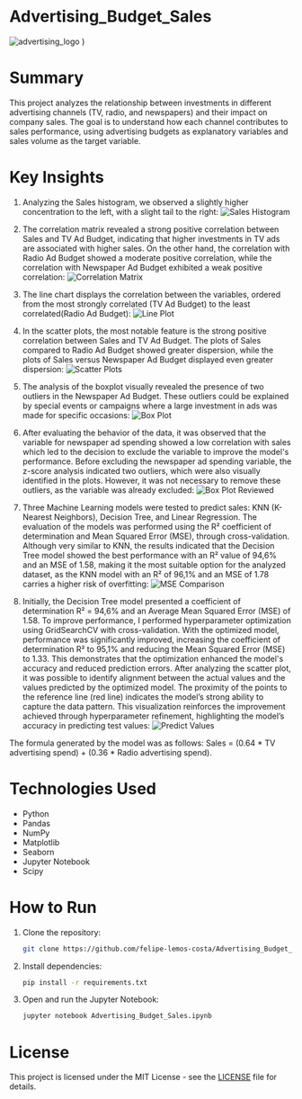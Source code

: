 # Advertising_Budget_Sales
![advertising_logo](https://raw.githubusercontent.com/felipe-lemos-costa/Advertising_Budget_Sales/main/images/advertising_logo.jpg)
)

# Summary
This project analyzes the relationship between investments in different advertising channels (TV, radio, and newspapers) and their impact on company sales. The goal is to understand how each channel contributes to sales performance, using advertising budgets as explanatory variables and sales volume as the target variable.

# Key Insights
1. Analyzing the Sales histogram, we observed a slightly higher concentration to the left, with a slight tail to the right:
![Sales Histogram](https://github.com/felipe-lemos-costa/Advertising_Budget_Sales/raw/main/images/1_sales_histogram.jpg)

2. The correlation matrix revealed a strong positive correlation between Sales and TV Ad Budget, indicating that higher investments in TV ads are associated with higher sales. On the other hand, the correlation with Radio Ad Budget showed a moderate positive correlation, while the correlation with Newspaper Ad Budget exhibited a weak positive correlation:
![Correlation Matrix](images/2_correlation_matrix.png)

3. The line chart displays the correlation between the variables, ordered from the most strongly correlated (TV Ad Budget) to the least correlated(Radio Ad Budget):
![Line Plot](images/3_line_plot.png)

4. In the scatter plots, the most notable feature is the strong positive correlation between Sales and TV Ad Budget. The plots of Sales compared to Radio Ad Budget showed greater dispersion, while the plots of Sales versus Newspaper Ad Budget displayed even greater dispersion:
![Scatter Plots](images/4_scatter_plots.png)

5. The analysis of the boxplot visually revealed the presence of two outliers in the Newspaper Ad Budget. These outliers could be explained by special events or campaigns where a large investment in ads was made for specific occasions:
![Box Plot](images/5_box_plot.png)

6. After evaluating the behavior of the data, it was observed that the variable for newspaper ad spending showed a low correlation with sales which led to the decision to exclude the variable to improve the model's performance. Before excluding the newspaper ad spending variable, the z-score analysis indicated two outliers, which were also visually identified in the plots. However, it was not necessary to remove these outliers, as the variable was already excluded:
![Box Plot Reviewed](images/6_box_plot_reviewed.png)

7. Three Machine Learning models were tested to predict sales: KNN (K-Nearest Neighbors), Decision Tree, and Linear Regression. The evaluation of the models was performed using the R² coefficient of determination and Mean Squared Error (MSE), through cross-validation. Although very similar to KNN, the results indicated that the Decision Tree model showed the best performance with an R² value of 94,6% and an MSE of 1.58, making it the most suitable option for the analyzed dataset, as the KNN model with an R² of 96,1% and an MSE of 1.78 carries a higher risk of overfitting:
![MSE Comparison](images/5_mse_comparison.png)

8. Initially, the Decision Tree model presented a coefficient of determination R² = 94,6% and an Average Mean Squared Error (MSE) of 1.58. To improve performance, I performed hyperparameter optimization using GridSearchCV with cross-validation. With the optimized model, performance was significantly improved, increasing the coefficient of determination R² to 95,1% and reducing the Mean Squared Error (MSE) to 1.33. This demonstrates that the optimization enhanced the model's accuracy and reduced prediction errors. After analyzing the scatter plot, it was possible to identify alignment between the actual values and the values predicted by the optimized model. The proximity of the points to the reference line (red line) indicates the model’s strong ability to capture the data pattern. This visualization reinforces the improvement achieved through hyperparameter refinement, highlighting the model’s accuracy in predicting test values:
![Predict Values](images/7_predict_values.png)

The formula generated by the model was as follows: Sales = (0.64 * TV advertising spend) + (0.36 * Radio advertising spend).

# Technologies Used
- Python
- Pandas
- NumPy
- Matplotlib
- Seaborn
- Jupyter Notebook
- Scipy

# How to Run

1. Clone the repository:
   ```bash
   git clone https://github.com/felipe-lemos-costa/Advertising_Budget_Sales.git
   ```

2. Install dependencies:
   ```bash
   pip install -r requirements.txt
   ```

3. Open and run the Jupyter Notebook:
   ```bash
   jupyter notebook Advertising_Budget_Sales.ipynb
   ```

# License
This project is licensed under the MIT License - see the [LICENSE](LICENSE) file for details.



